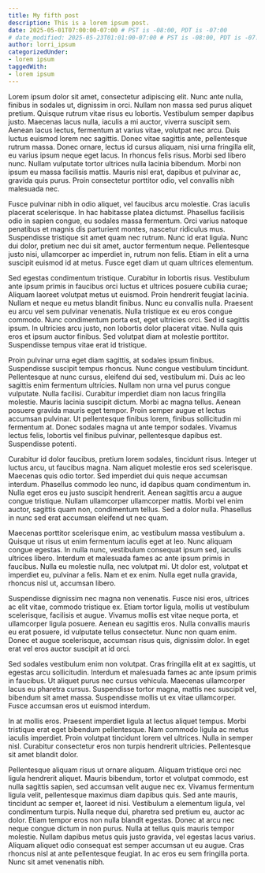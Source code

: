 ```yaml
---
title: My fifth post
description: This is a lorem ipsum post.
date: 2025-05-01T07:00:00-07:00 # PST is -08:00, PDT is -07:00
# date_modified: 2025-05-23T01:01:00-07:00 # PST is -08:00, PDT is -07:00
author: lorri_ipsum
categorizedUnder:
- lorem ipsum
taggedWith:
- lorem ipsum
---
```


Lorem ipsum dolor sit amet, consectetur adipiscing elit. Nunc ante nulla, finibus in sodales ut, dignissim in orci. Nullam non massa sed purus aliquet pretium. Quisque rutrum vitae risus eu lobortis. Vestibulum semper dapibus justo. Maecenas lacus nulla, iaculis a mi auctor, viverra suscipit sem. Aenean lacus lectus, fermentum at varius vitae, volutpat nec arcu. Duis luctus euismod lorem nec sagittis. Donec vitae sagittis ante, pellentesque rutrum massa. Donec ornare, lectus id cursus aliquam, nisi urna fringilla elit, eu varius ipsum neque eget lacus. In rhoncus felis risus. Morbi sed libero nunc. Nullam vulputate tortor ultrices nulla lacinia bibendum. Morbi non ipsum eu massa facilisis mattis. Mauris nisl erat, dapibus et pulvinar ac, gravida quis purus. Proin consectetur porttitor odio, vel convallis nibh malesuada nec.

Fusce pulvinar nibh in odio aliquet, vel faucibus arcu molestie. Cras iaculis placerat scelerisque. In hac habitasse platea dictumst. Phasellus facilisis odio in sapien congue, eu sodales massa fermentum. Orci varius natoque penatibus et magnis dis parturient montes, nascetur ridiculus mus. Suspendisse tristique sit amet quam nec rutrum. Nunc id erat ligula. Nunc dui dolor, pretium nec dui sit amet, auctor fermentum neque. Pellentesque justo nisi, ullamcorper ac imperdiet in, rutrum non felis. Etiam in elit a urna suscipit euismod id at metus. Fusce eget diam ut quam ultrices elementum.

Sed egestas condimentum tristique. Curabitur in lobortis risus. Vestibulum ante ipsum primis in faucibus orci luctus et ultrices posuere cubilia curae; Aliquam laoreet volutpat metus ut euismod. Proin hendrerit feugiat lacinia. Nullam et neque eu metus blandit finibus. Nunc eu convallis nulla. Praesent eu arcu vel sem pulvinar venenatis. Nulla tristique ex eu eros congue commodo. Nunc condimentum porta est, eget ultricies orci. Sed id sagittis ipsum. In ultricies arcu justo, non lobortis dolor placerat vitae. Nulla quis eros et ipsum auctor finibus. Sed volutpat diam at molestie porttitor. Suspendisse tempus vitae erat id tristique.

Proin pulvinar urna eget diam sagittis, at sodales ipsum finibus. Suspendisse suscipit tempus rhoncus. Nunc congue vestibulum tincidunt. Pellentesque at nunc cursus, eleifend dui sed, vestibulum mi. Duis ac leo sagittis enim fermentum ultricies. Nullam non urna vel purus congue vulputate. Nulla facilisi. Curabitur imperdiet diam non lacus fringilla molestie. Mauris lacinia suscipit dictum. Morbi ac magna tellus. Aenean posuere gravida mauris eget tempor. Proin semper augue et lectus accumsan pulvinar. Ut pellentesque finibus lorem, finibus sollicitudin mi fermentum at. Donec sodales magna ut ante tempor sodales. Vivamus lectus felis, lobortis vel finibus pulvinar, pellentesque dapibus est. Suspendisse potenti.

Curabitur id dolor faucibus, pretium lorem sodales, tincidunt risus. Integer ut luctus arcu, ut faucibus magna. Nam aliquet molestie eros sed scelerisque. Maecenas quis odio tortor. Sed imperdiet dui quis neque accumsan interdum. Phasellus commodo leo nunc, id dapibus quam condimentum in. Nulla eget eros eu justo suscipit hendrerit. Aenean sagittis arcu a augue congue tristique. Nullam ullamcorper ullamcorper mattis. Morbi vel enim auctor, sagittis quam non, condimentum tellus. Sed a dolor nulla. Phasellus in nunc sed erat accumsan eleifend ut nec quam.

Maecenas porttitor scelerisque enim, ac vestibulum massa vestibulum a. Quisque ut risus ut enim fermentum iaculis eget at leo. Nunc aliquam congue egestas. In nulla nunc, vestibulum consequat ipsum sed, iaculis ultrices libero. Interdum et malesuada fames ac ante ipsum primis in faucibus. Nulla eu molestie nulla, nec volutpat mi. Ut dolor est, volutpat et imperdiet eu, pulvinar a felis. Nam et ex enim. Nulla eget nulla gravida, rhoncus nisl ut, accumsan libero.

Suspendisse dignissim nec magna non venenatis. Fusce nisi eros, ultrices ac elit vitae, commodo tristique ex. Etiam tortor ligula, mollis ut vestibulum scelerisque, facilisis et augue. Vivamus mollis est vitae neque porta, et ullamcorper ligula posuere. Aenean eu sagittis eros. Nulla convallis mauris eu erat posuere, id vulputate tellus consectetur. Nunc non quam enim. Donec et augue scelerisque, accumsan risus quis, dignissim dolor. In eget erat vel eros auctor suscipit at id orci.

Sed sodales vestibulum enim non volutpat. Cras fringilla elit at ex sagittis, ut egestas arcu sollicitudin. Interdum et malesuada fames ac ante ipsum primis in faucibus. Ut aliquet purus nec cursus vehicula. Maecenas ullamcorper lacus eu pharetra cursus. Suspendisse tortor magna, mattis nec suscipit vel, bibendum sit amet massa. Suspendisse mollis ut ex vitae ullamcorper. Fusce accumsan eros ut euismod interdum.

In at mollis eros. Praesent imperdiet ligula at lectus aliquet tempus. Morbi tristique erat eget bibendum pellentesque. Nam commodo ligula ac metus iaculis imperdiet. Proin volutpat tincidunt lorem vel ultrices. Nulla in semper nisl. Curabitur consectetur eros non turpis hendrerit ultricies. Pellentesque sit amet blandit dolor.

Pellentesque aliquam risus ut ornare aliquam. Aliquam tristique orci nec ligula hendrerit aliquet. Mauris bibendum, tortor et volutpat commodo, est nulla sagittis sapien, sed accumsan velit augue nec ex. Vivamus fermentum ligula velit, pellentesque maximus diam dapibus quis. Sed ante mauris, tincidunt ac semper et, laoreet id nisi. Vestibulum a elementum ligula, vel condimentum turpis. Nulla neque dui, pharetra sed pretium eu, auctor ac dolor. Etiam tempor eros non nulla blandit egestas. Donec at arcu nec neque congue dictum in non purus. Nulla at tellus quis mauris tempor molestie. Nullam dapibus metus quis justo gravida, vel egestas lacus varius. Aliquam aliquet odio consequat est semper accumsan ut eu augue. Cras rhoncus nisl at ante pellentesque feugiat. In ac eros eu sem fringilla porta. Nunc sit amet venenatis nibh. 
